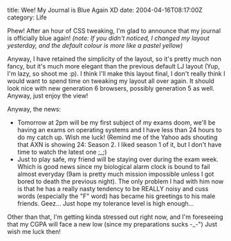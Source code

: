title: Wee! My Journal is Blue Again XD
date: 2004-04-16T08:17:00Z
category: Life

Phew! After an hour of CSS tweaking, I'm glad to announce that my journal is officially blue again! *(note: If you didn't noticed, I changed my layout yesterday, and the default colour is more like a pastel yellow)*

Anyway, I have retained the simplicity of the layout, so it's pretty much non fancy, but it's much more elegant than the previous default LJ layout (Yup, I'm lazy, so shoot me :p). I think I'll make this layout final, I don't really think I would want to spend time on tweaking my layout all over again. It should look nice with new generation 6 browsers, possibly generation 5 as well. Anyway, just enjoy the view!

Anyway, the news:

- Tomorrow at 2pm will be my first subject of my exams doom, we'll be having an exams on operating systems and I have less than 24 hours to do my catch up. Wish me luck! (Remind me of the Yahoo ads shouting that AXN is showing 24: Season 2. I liked season 1 of it, but I don't have time to watch the latest one ;\_;)
- Just to play safe, my friend will be staying over during the exam week. Which is good news since my biological alarm clock is bound to fail almost everyday (9am is pretty much mission impossible unless I got bored to death the previous night). The only problem I had with him now is that he has a really nasty tendency to be REALLY noisy and cuss words (especially the "F" word) has became his greetings to his male friends. Geez… Just hope my tolerance level is high enough…

Other than that, I'm getting kinda stressed out right now, and I'm foreseeing that my CGPA will face a new low (since my preparations sucks -\_-") Just wish me luck then!
